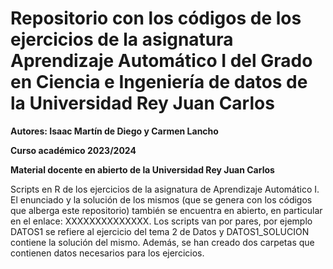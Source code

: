 # Repositorio con los códigos de los ejercicios de la asignatura Aprendizaje Automático I del Grado en Ciencia e Ingeniería de datos de la Universidad Rey Juan Carlos

**Autores: Isaac Martín de Diego y Carmen Lancho**  <br />
 
**Curso académico 2023/2024**  <br />

**Material docente en abierto de la Universidad Rey Juan Carlos**  <br />


Scripts en R de los ejercicios de la asignatura de Aprendizaje Automático I. El enunciado y la solución de los mismos (que se genera con los códigos que alberga este repositorio) también se encuentra en abierto, en particular en el enlace: XXXXXXXXXXXXXX. Los scripts van por pares, por ejemplo DATOS1 se refiere al ejercicio del tema 2 de Datos y DATOS1_SOLUCION contiene la solución del mismo.
Además, se han creado dos carpetas que contienen datos necesarios para los ejercicios.
